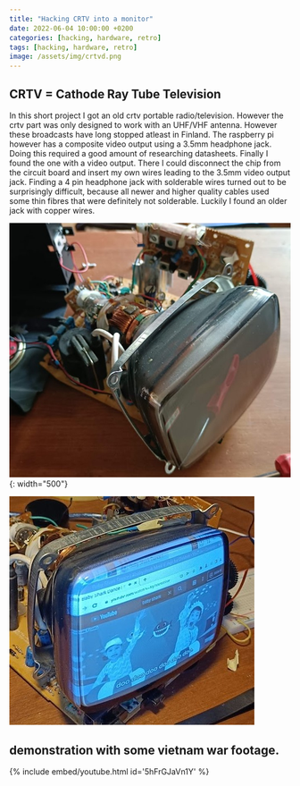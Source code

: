 ```yaml
---
title: "Hacking CRTV into a monitor"
date: 2022-06-04 10:00:00 +0200
categories: [hacking, hardware, retro]
tags: [hacking, hardware, retro]
image: /assets/img/crtvd.png
---
```


## CRTV = Cathode Ray Tube Television

In this short project I got an old crtv portable radio/television. However the crtv part was only designed to work with an UHF/VHF antenna. However these broadcasts have long stopped atleast in Finland. The raspberry pi however has a composite video output using a 3.5mm headphone jack. Doing this required a good amount of researching datasheets. Finally I found the one with a video output. There I could disconnect the chip from the circuit board and insert my own wires leading to the 3.5mm video output jack. Finding a 4 pin headphone jack with solderable wires turned out to be surprisingly difficult, because all newer and higher quality cables used some thin fibres that were definitely not solderable. Luckily I found an older jack with copper wires.

![crtv](/assets/img/crtvbefore.jpg){: width="500"}



![crtv](/assets/img/crtv.jpg)



## demonstration with some vietnam war footage.
{% include embed/youtube.html id='5hFrGJaVn1Y' %}